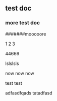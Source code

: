 ## test doc


### more test doc


#######mooooore


1 2 3


44666

lslslsls


now now now


test test

adfasdfqads
tatadfasd
